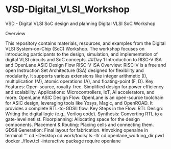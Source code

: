 # VSD-Digital_VLSI_Workshop
VSD - Digital VLSI SoC design and planning
Digital VLSI SoC Workshop

Overview

This repository contains materials, resources, and examples from the Digital VLSI System-on-Chip (SoC) Workshop. The workshop focuses on introducing participants to the design, simulation, and implementation of digital VLSI circuits and SoC concepts.
##Day 1 
Introduction to RISC-V ISA and OpenLane ASIC Design Flow
RISC-V ISA Overview:
RISC-V is a free and open Instruction Set Architecture (ISA) designed for flexibility and modularity.
It supports various extensions like integer arithmetic (I), multiplication (M), atomic operations (A), and floating-point (F, D).
Key Features:
Open-source, royalty-free.
Simplified design for power efficiency and scalability.
Applications: Microcontrollers, IoT, AI accelerators, and more.
OpenLane ASIC Design Flow:
OpenLane is an open-source toolchain for ASIC design, leveraging tools like Yosys, Magic, and OpenROAD.
It provides a complete RTL-to-GDSII flow.
Key Steps in the Flow:
RTL Design: Writing the digital logic (e.g., Verilog code).
Synthesis: Converting RTL to a gate-level netlist.
Floorplanning: Allocating space for the design components.
Placement & Routing: Placing cells and connecting them.
GDSII Generation: Final layout for fabrication.
#Invoking openalne in terminal
''' 
cd ~Desktop 
cd work/tools/
ls -ltr
cd openlane_working_dir
pwd 
docker
./flow.tcl -interactive
package require openlane 
